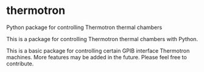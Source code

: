 # thermotron
Python package for controlling Thermotron thermal chambers

This is a package for controlling Thermotron thermal chambers with Python. 

This is a basic package for controlling certain GPIB interface Thermotron machines. 
More features may be added in the future. Please feel free to contribute. 
